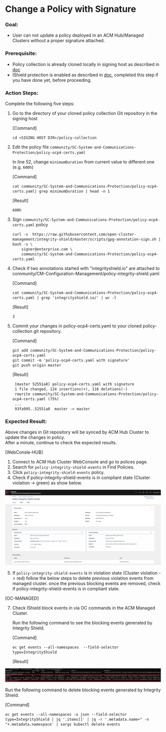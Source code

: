 # Change a Policy with Signature

### Goal:
- User can not update a policy deployed in an ACM Hub/Managed Clusters without a proper signature  attached.

### Prerequisite: 
- Policy collection is already cloned locally in signing host as described in [doc](../prerequisite-setup/GIT_CLONE_POLICY_COLLECTION.md)
- IShield protection is enabled as described in [doc](../install-scenarios/DEPLOY_ISHIELD.md), completed this step if you have done yet, before proceeding.
 
### Action Steps:

Complete the following five steps:

1. Go to the directory of your cloned policy collection Git repository in the signing host

   [Command]
   ```
   cd <SIGING HOST DIR>/policy-collection
   ```
   
2. Edit the policy file `community/SC-System-and-Communications-Protection/policy-ocp4-certs.yaml`
   
   In line 52, change `minimumDuration` from current value to different one (e.g. `600h`)

   [Command]
   ```
   cat community/SC-System-and-Communications-Protection/policy-ocp4-certs.yaml| grep minimumDuration | head -n 1
   ```
   [Result]
   ```
   600h
   ```
    
3. Sign `community/SC-System-and-Communications-Protection/policy-ocp4-certs.yaml` policy
 
    ```
    curl -s  https://raw.githubusercontent.com/open-cluster-management/integrity-shield/master/scripts/gpg-annotation-sign.sh | bash -s \
        signer@enterprise.com \
        community/SC-System-and-Communications-Protection/policy-ocp4-certs.yaml
    ```
4. Check if two annotations started with "integrityshield.io" are attached to community/CM-Configuration-Management/policy-integrity-shield.yaml
 
    [Command]
    ```
    cat community/SC-System-and-Communications-Protection/policy-ocp4-certs.yaml | grep 'integrityshield.io/' | wc -l
    ```
    [Result]
    ```
    3
    ```
    
5. Commit your changes in policy-ocp4-certs.yaml to your cloned policy-collection git repository.

   [Command]
   ```
   git add community/SC-System-and-Communications-Protection/policy-ocp4-certs.yaml
   git commit -m 'policy-ocp4-certs.yaml with signature'
   git push origin master
   ```
   
   [Result]
   
   ```
    [master 52551a8] policy-ocp4-certs.yaml with signature
    1 file changed, 124 insertions(+), 116 deletions(-)
    rewrite community/SC-System-and-Communications-Protection/policy-ocp4-certs.yaml (75%)
    ...
    93fa995..52551a8  master -> master
   ```


   
   
### Expected Result:

Above changes in Git repository will be synced by ACM Hub Cluster to update the changes in policy.  
After a minute, continue to check the expected results.
    
[WebConsle-HUB]

1. Connect to ACM Hub Cluster WebConsole and go to polices page.
2. Search for `policy-integrity-shield-events`  in Find Policies.  
3. Click  `policy-integrity-shield-events`  policy. 
4. Check if  policy-integrity-shield-events  is in compliant state (Cluster violation -> green) as show below.
     
  ![Policy Violation](../images/policy-integrity-shield-status-compliant.PNG)
    
5. If `policy-integrity-shield-events`  is in violation state (Cluster violation -> red)
    follow the below steps to delete previous violation events from managed cluster.
    once the previous blocking events are removed, check if  policy-integrity-shield-events  is in compliant state.
   
[OC-MANAGED]

7. Check IShield block events in via OC commands in the ACM Managed Cluster.

   Run the following command to see the blocking events generated by Integrity Shield.
   
   [Command]
   ```
   oc get events --all-namespaces  --field-selector type=IntegrityShield
   ```
   
   [Result]
   
  ![Block Events](../images/ishield-log.PNG)

   Run the following command to delete blocking events generated by Integrity Shield.
   
   [Command] 
   ```
   oc get events --all-namespaces -o json --field-selector type=IntegrityShield | jq '.items[]' | jq -r '.metadata.name+" -n "+.metadata.namespace' | xargs kubectl delete events

   ```
